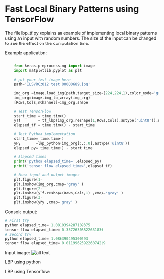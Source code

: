 # Fast Local Binary Patterns using TensorFlow
The file lbp_tf.py explains an example of implementing local binary patterns using an input with random numbers. The size of the input can be changed to see the effect on the computation time.

Example application:

```python

    from keras.preprocessing import image
    import matplotlib.pyplot as plt
    
    # put your test image here
    path='ILSVRC2012_test_00000689.jpg'
    
    img_org =image.load_img(path,target_size=(224,224,1),color_mode='grayscale')
    img_org=image.img_to_array(img_org)
    [Rows,Cols,nChannel]=img_org.shape
    
    # Test TensorFlow
    start_time = time.time()
    yTf        = tf_lbp(img_org.reshape(1,Rows,Cols).astype('uint8')).numpy()
    elapsed_tf = time.time() - start_time
    
    # Test Python implementation 
    start_time= time.time()    
    yPy       =lbp_python(img_org[:,:,0].astype('uint8'))
    elapsed_py= time.time() - start_time    
    
    # Elapsed times
    print('python elapsed_time=',elapsed_py)
    print('tensor flow elapsed_time=',elapsed_tf)  
    
    # Show input and output images
    plt.figure(1)
    plt.imshow(img_org,cmap='gray' )    
    plt.figure(2)
    plt.imshow(yTf.reshape(Rows,Cols,1) ,cmap='gray' )
    plt.figure(3)
    plt.imshow(yPy ,cmap='gray' )
```
Console output:
```python
# First try
python elapsed_time= 1.0810394287109375
tensor flow elapsed_time= 0.35726308822631836
# Second try
python elapsed_time= 1.086390495300293
tensor flow elapsed_time= 0.011996269226074219
```
Input image:
![alt text](http://url/to/img.png)


LBP using python:


LBP using Tensorflow:





    
